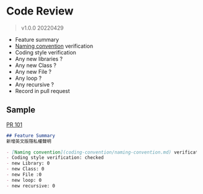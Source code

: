 # Code Review
> v1.0.0 20220429
- Feature summary
- [Naming convention](coding-convention/naming-convention.md) verification
- Coding style verification
- Any new libraries ?
- Any new Class ?
- Any new File ?
- Any loop ?
- Any recursive ?
- Record in pull request

## Sample
[PR 101](https://github.com/CAFECA-IO/cafeca/pull/101)
```markdown
## Feature Summary
新增英文版隱私權聲明

- [Naming convention](coding-convention/naming-convention.md) verification: checked
- Coding style verification: checked
- new Library: 0
- new Class: 0
- new File :0
- new loop: 0
- new recursive: 0
```
